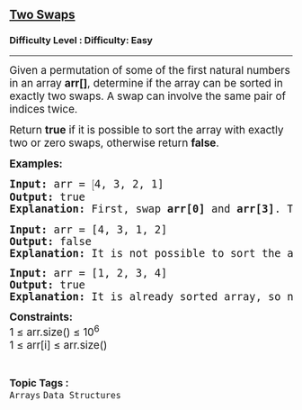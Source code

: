 <h2><a href="https://www.geeksforgeeks.org/problems/two-swaps--155623/0">Two Swaps</a></h2><h3>Difficulty Level : Difficulty: Easy</h3><hr><div class="problems_problem_content__Xm_eO"><p><span style="font-size: 14pt;">Given a permutation of some of the first natural numbers in an array <strong>arr[]</strong>, determine if the array can be sorted in exactly two swaps. A swap can involve the same pair of indices twice.</span></p>
<p><span style="font-size: 14pt;">Return <strong>true</strong> if it is possible to sort the array with exactly two or zero swaps, otherwise return <strong>false</strong>.</span></p>
<p><span style="font-size: 14pt;"><strong>Examples:</strong></span></p>
<pre><span style="font-size: 14pt;"><strong>Input:</strong> arr = <span style="font-family: math;">[</span><span class="katex"><span class="katex-html" aria-hidden="true"><span class="base"><span class="mord">4</span><span class="mpunct">, </span><span class="mord">3</span><span class="mpunct">, </span><span class="mord">2</span><span class="mpunct">, </span><span class="mord">1]</span></span></span></span></span><br><span style="font-size: 14pt;"><strong>Output:</strong> true</span><br><span style="font-size: 14pt;"><strong>Explanation: </strong></span><span style="font-size: 14pt;">First, swap <strong>arr[0]</strong> and <strong>arr[3]</strong>. The array becomes <span style="font-family: math;">[</span><span class="katex"><span class="katex-html" aria-hidden="true"><span class="base"><span class="mord">1</span><span class="mpunct">, </span><span class="mord">3</span><span class="mpunct">, </span><span class="mord">2</span><span class="mpunct">, </span><span class="mord">4]</span></span></span></span>. </span><span style="font-size: 14pt;">Then, swap <strong>arr[1]</strong> and <strong>arr[2]</strong>. The array becomes [<span class="katex"><span class="katex-html" aria-hidden="true"><span class="base"><span class="mord">1</span><span class="mpunct">, </span><span class="mord">2</span><span class="mpunct">, </span><span class="mord">3</span><span class="mpunct">, </span><span class="mord">4],</span></span></span></span>&nbsp;which is sorted.</span></pre>
<pre><span style="font-size: 14pt;"><strong>Input:</strong> arr = <span class="katex"><span class="katex-mathml">[4, 3, 1, 2</span><span class="katex-html" aria-hidden="true"><span class="base"><span class="mord">]</span></span></span></span></span><br><span style="font-size: 14pt;"><strong>Output:</strong> false</span><br><span style="font-size: 14pt;"><strong>Explanation:</strong> It is not possible to sort the array with exactly two swaps.<br></span></pre>
<pre><span style="font-size: 14pt;"><strong>Input:</strong> arr = <span class="katex"><span class="katex-mathml">[1, 2, 3, 4</span><span class="katex-html" aria-hidden="true"><span class="base"><span class="mord">]</span></span></span></span></span><br><span style="font-size: 14pt;"><strong>Output:</strong> true</span><br><span style="font-size: 14pt;"><strong>Explanation:</strong> It is already sorted array, so no swaps needed.</span></pre>
<p><span style="font-size: 14pt;"><strong>Constraints:</strong></span><br><span style="font-size: 14pt;">1 ≤ arr.size() ≤ 10<sup>6</sup></span><br><span style="font-size: 14pt;">1 ≤ arr[i] ≤ arr.size()</span></p></div><br><p><span style=font-size:18px><strong>Topic Tags : </strong><br><code>Arrays</code>&nbsp;<code>Data Structures</code>&nbsp;